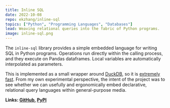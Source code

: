 ```yaml
---
title: Inline SQL
date: 2022-10-08
repo: ekzhang/inline-sql
topics: ["Python", "Programming Languages", "Databases"]
lead: Weaving relational queries into the fabric of Python programs.
image: inline-sql.png
---
```


The `inline-sql` library provides a simple embedded language for writing SQL in
Python programs. Operations run directly within the calling process, and they
execute on Pandas dataframes. Local variables are automatically interpolated as
parameters.

This is implemented as a small wrapper around
[DuckDB](https://github.com/duckdb/duckdb), so it is
[extremely fast](https://duckdb.org/2021/05/14/sql-on-pandas.html). From my own
experimental perspective, the intent of the project was to see whether we can
usefully and ergonomically embed declarative, relational query languages within
general-purpose media.

**Links: [GitHub](https://github.com/ekzhang/inline-sql),
[PyPI](https://pypi.org/project/inline-sql/)**
